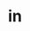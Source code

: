 ---
title: in
meaning: into
ch: [five, nine, cumulative, 7r]
pos: preposition
disamb: (with accusative)
di: (with accusative)
allmeanings: yes
six: y
---